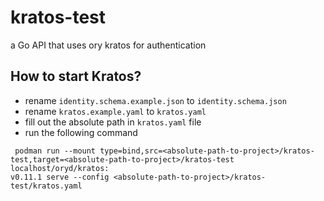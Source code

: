 # kratos-test
a Go API that uses ory kratos for authentication

## How to start Kratos?

- rename `identity.schema.example.json` to `identity.schema.json`
- rename `kratos.example.yaml` to `kratos.yaml`
- fill out the absolute path in `kratos.yaml` file
- run the following command

```
 podman run --mount type=bind,src=<absolute-path-to-project>/kratos-test,target=<absolute-path-to-project>/kratos-test localhost/oryd/kratos:
v0.11.1 serve --config <absolute-path-to-project>/kratos-test/kratos.yaml
```

